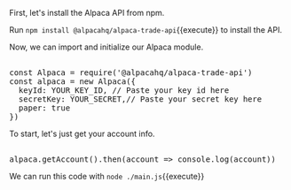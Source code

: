 First, let's install the Alpaca API from npm.

Run `npm install @alpacahq/alpaca-trade-api`{{execute}} to install the API.

Now, we can import and initialize our Alpaca module.

<pre class="file" data-filename="main.js" data-target="append">

const Alpaca = require('@alpacahq/alpaca-trade-api')
const alpaca = new Alpaca({
  keyId: YOUR_KEY_ID, // Paste your key id here
  secretKey: YOUR_SECRET,// Paste your secret key here
  paper: true
})
</pre>

To start, let's just get your account info.

<pre class="file" data-filename="main.js" data-target="append">

alpaca.getAccount().then(account => console.log(account))
</pre>

We can run this code with `node ./main.js`{{execute}}
